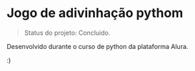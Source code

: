 # Jogo de adivinhação pythom

> Status do projeto: Concluido.

Desenvolvido durante o curso de python da plataforma Alura.

:)
